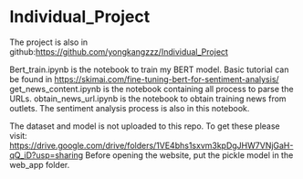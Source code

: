 # Individual_Project
The project is also in github:https://github.com/yongkangzzz/Individual_Project

Bert_train.ipynb is the notebook to train my BERT model. Basic tutorial can be found in https://skimai.com/fine-tuning-bert-for-sentiment-analysis/
get_news_content.ipynb is the notebook containing all process to parse the URLs.
obtain_news_url.ipynb is the notebook to obtain training news from outlets. The sentiment analysis process is also in this notebook.

The dataset and model is not uploaded to this repo. To get these please visit: https://drive.google.com/drive/folders/1VE4bhs1sxvm3kpDgJHW7VNjGaH-qQ_iD?usp=sharing
Before opening the website, put the pickle model in the web_app folder.
